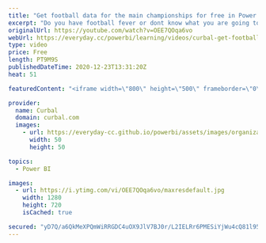 ```yaml
---
title: "Get football data for the main championships for free in Power BI"
excerpt: "Do you have football fever or dont know what you are going to do with all those free hours?  In today's video I will show you how you can get free data from the main football competitions for free!  Lets get started and Merry christmas!  API quick start: https://www.football-data.org/documentation/quickstart"
originalUrl: https://youtube.com/watch?v=OEE7QOqa6vo
webUrl: https://everyday.cc/powerbi/learning/videos/curbal-get-football-data-for-the-main-championships-for-free-in-power-bi/
type: video
price: Free
length: PT9M9S
publishedDateTime: 2020-12-23T13:31:20Z
heat: 51

featuredContent: "<iframe width=\"800\" height=\"500\" frameborder=\"0\" src=\"https://www.youtube.com/embed/OEE7QOqa6vo\" allow=\"accelerometer; autoplay; encrypted-media; gyroscope; picture-in-picture\" allowfullscreen></iframe>"

provider:
  name: Curbal
  domain: curbal.com
  images:
    - url: https://everyday-cc.github.io/powerbi/assets/images/organizations/curbal.com-50x50.jpg
      width: 50
      height: 50

topics:
  - Power BI

images:
  - url: https://i.ytimg.com/vi/OEE7QOqa6vo/maxresdefault.jpg
    width: 1280
    height: 720
    isCached: true

secured: "yD7Q/a6QkMeXPQmWiRRGDC4uOX9JlV7BJ0r/L2IELRr6PMESiYjWu4cQ81l95d19kE3Zq4d+N0fOTS7SqXsME2vWC4GBGGiZIcLkHyNfuLb5JTX9S7/q3KWliKZdUwcjV9TGaUCNPgKoQxoL85Uj/p84RQL4VaeaUw7WM6aB4WzENW9tYczlyNXcn1QsUkDjANyu+w1wWoXNMqRyHSfK1KlBq2NS3h9V4/suLiv0NIjqifrLuBcNqZM1ulBNqom0PLnCION9atF/d40ORNKeU/cG+JDxfL3tS1RJk8v999EZhleIhxZK/Ai7fbvjuF13wmP9NTB/ceV2rmSufmDc1oaJX7N0bFUCDh8VKrsMDYmsBdQHBcCp0hBNUgsV7GZgDB/aWJXjJOyykv/INvLkYw2gI5CnFFQuokOpwPpSkww=;lD2tXabggXP+PJiUPvbzPA=="
---
```


